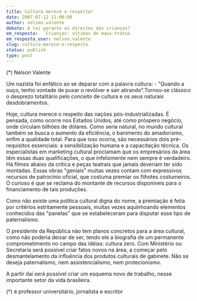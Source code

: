 ```yaml
---
title: Cultura merece o respeito!
date: 2007-07-12 21:00:00
author: nelson.valente
debate: A lei garante os direitos das crianças?
em_resposta:   Crianças: vítimas de maus-tratos       
em_resposta_user: nelson.valente
slug: cultura-merece-o-respeito
status: publish 
type: post
---
```


(\*) Nelson Valente  

 Um nazista foi enfático ao se deparar com a palavra cultura: - "Quando a ouço, tenho vontade de puxar o revólver e sair atirando".Tornou-se clássico o desprezo totalitário pelo conceito de cultura e os seus naturais desdobramentos.  

 Hoje, cultura merece o respeito das nações pós-industrializadas. É pensada, como ocorre nos Estados Unidos, até como próspero negócio, onde circulam bilhões de dólares. Como seria natural, no mundo cultural também se busca o aumento da eficiência, o banimento do amadorismo, enfim a qualidade total. Para que isso ocorra, são necessários dois pré-requisitos essenciais: a sensibilização humana e a capacitação técnica. Os especialistas em marketing cultural proclamam que os empresários da área têm essas duas qualificações, o que infelizmente nem sempre é verdadeiro. Há filmes abaixo da crítica e peças teatrais que jamais deveriam ter sido montadas. Essas obras "geniais" muitas vezes contam com expressivos recursos de patrocínio oficial, que costuma premiar os filhotes costumeiros. O curioso é que se reclama do montante de recursos disponíveis para o financiamento de tais produções.  

 Como não existe uma política cultural digna do nome, a premiação é feita por critérios estritamente pessoais, muitas vezes aquinhoando elementos conhecidos das "panelas" que se estabeleceram para disputar esse tipo de paternalismo.  

 O presidente da República não tem planos concretos para a área cultural, como não poderia deixar de ser, tendo ele a biografia de um permanente comprometimento no campo das idéias: cultura zero. Com Ministério ou Secretaria será possível criar fatos novos na área, a começar pelo desmantelamento da influência dos produtos culturais de gabinete. Não se deseja paternalismo, nem assistencialismo, nem protecionismo.  

 A partir daí será possível criar um esquema novo de trabalho, nesse importante setor da vida brasileira.  

 (\*) é professor universitário, jornalista e escritor
